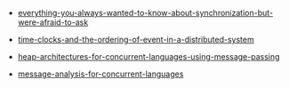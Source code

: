 * [everything-you-always-wanted-to-know-about-synchronization-but-were-afraid-to-ask](http://sigops.org/sosp/sosp13/papers/p33-david.pdf)

* [time-clocks-and-the-ordering-of-event-in-a-distributed-system](http://www.stanford.edu/class/cs240/readings/lamport.pdf)

* [heap-architectures-for-concurrent-languages-using-message-passing](http://citeseerx.ist.psu.edu/viewdoc/download?doi=10.1.1.108.1302&rep=rep1&type=pdf)

* [message-analysis-for-concurrent-languages](http://user.it.uu.se/~kostis/Papers/escape.pdf)
